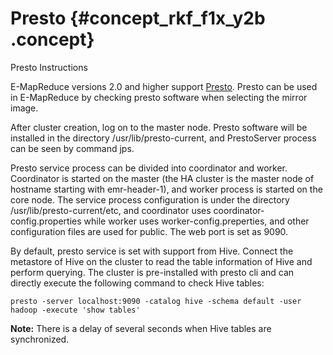 # Presto {#concept_rkf_f1x_y2b .concept}

Presto Instructions

E-MapReduce versions 2.0 and higher support [Presto](https://prestodb.io/). Presto can be used in E-MapReduce by checking presto software when selecting the mirror image.

After cluster creation, log on to the master node. Presto software will be installed in the directory /usr/lib/presto-current, and PrestoServer process can be seen by command jps.

Presto service process can be divided into coordinator and worker. Coordinator is started on the master \(the HA cluster is the master node of hostname starting with emr-header-1\), and worker process is started on the core node. The service process configuration is under the directory /usr/lib/presto-current/etc, and coordinator uses coordinator-config.properties while worker uses worker-config.preperties, and other configuration files are used for public. The web port is set as 9090.

By default, presto service is set with support from Hive. Connect the metastore of Hive on the cluster to read the table information of Hive and perform querying. The cluster is pre-installed with presto cli and can directly execute the following command to check Hive tables:

```
presto -server localhost:9090 -catalog hive -schema default -user hadoop -execute 'show tables'
```

**Note:** There is a delay of several seconds when Hive tables are synchronized.

